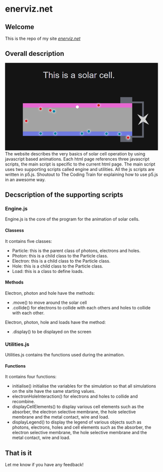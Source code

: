 # enerviz.net
## Welcome
This is the repo of my site *[enerviz.net](enerviz.net)*

## Overall description
![Solar Cell](/SolarCell.png)
The website describes the very basics of solar cell operation by using javascript based animations. Each html page references three javascript scripts, the main script is specific to the current html page. The main script uses two supporting scripts called engine and utilities. All the js scripts are written in p5.js. Shoutout to The Coding Train for explaining how to use p5.js in an awesome way.

## Decscription of the supporting scripts
### Engine.js
Engine.js is the core of the program for the animation of solar cells.

#### Classess
It contains five classes:
- Particle: this is the parent class of photons, electrons and holes.
- Photon: this is a child class to the Particle class.
- Electron: this is a child class to the Particle class.
- Hole: this is a child class to the Particle class.
- Load: this is a class to define loads.

#### Methods

Electron, photon and hole have the methods:
- .move() to move around the solar cell
- .collide() for electrons to collide with each others and holes to collide with each other.

Electron, photon, hole and loads have the method:
- .display() to be displayed on the screen

### Utilities.js
Utilities.js contains the functions used during the animation.

#### Functions
It contains four functions:
- initialise() initialise the variables for the simulation so that all simulations on the site have the same starting values.
- electronHoleInteraction() for electrons and holes to collide and recombine.
- displayCellElements() to display various cell elements such as the absorber, the electron selective membrane, the hole selective membrane and the metal contact, wire and load.
- displayLegend() to display the legend of various objects such as photons, electrons, holes and cell elements such as the absorber, the electron selective membrane, the hole selective membrane and the metal contact, wire and load.

## That is it
Let me know if you have any feedback!
